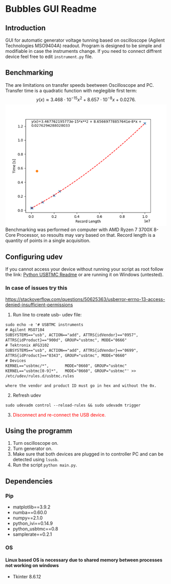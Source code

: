 # Bubbles GUI Readme
## Introduction
GUI for automatic generator voltage tunning based on oscilloscope (Agilent Technologies MSO9404A) readout.
Program is designed to be simple and modifiable in case the instruments change.
If you need to connect diffrent device feel free to edit `instrument.py` file.

## Benchmarking
The are limitations on transfer speeds beetween Oscilloscope and PC. Transfer time is a quadratic function with neglegible first term:
$$
y(x)\approx3.468\cdot10^{-15}x^2 + 8.657\cdot10^{-8}x + 0.0276.
$$
![Plot with points and fitted polynomial](Benchmark.png)
Benchmarking was performed on computer with AMD Ryzen 7 3700X 8-Core Processor, so resoults may vary based on that. Record length is a quantity of points in a single acquisition.


## Configuring udev
If you cannot access your device without running your script as root follow the link: [Python USBTMC Readme](http://alexforencich.com/wiki/en/python-usbtmc/readme)
or are running it on Windows (untested).

### In case of issues try this
https://stackoverflow.com/questions/50625363/usberror-errno-13-access-denied-insufficient-permissions

1. Run line to create usb- udev file:
```console
sudo echo -e '# USBTMC instruments
# Agilent MSO7104
SUBSYSTEMS=="usb", ACTION=="add", ATTRS{idVendor}=="0957", ATTRS{idProduct}=="900d", GROUP="usbtmc", MODE="0666"
# Tektronix AFG3102
SUBSYSTEMS=="usb", ACTION=="add", ATTRS{idVendor}=="0699", ATTRS{idProduct}=="0343", GROUP="usbtmc", MODE="0660"
# Devices
KERNEL=="usbtmc/*",       MODE="0660", GROUP="usbtmc"
KERNEL=="usbtmc[0-9]*",   MODE="0660", GROUP="usbtmc"' >> /etc/udev/rules.d/usbtmc.rules
```
    where the vendor and product ID must go in hex and without the 0x.

2. Refresh udev

```console
sudo udevadm control --reload-rules && sudo udevadm trigger
```

3. <span style="color: red;">Disconnect and re-connect the USB device.</span>


## Using the programm
1. Turn oscilloscope on.
2. Turn generator on.
3. Make sure that both devices are plugged in to controller PC and can be detected using `lsusb`.
4. Run the script `python main.py`.

## Dependencies
### Pip
* matplotlib==3.9.2
* numba==0.60.0
* numpy==2.1.0
* python_ivi==0.14.9
* python_usbtmc==0.8
* samplerate==0.2.1
### OS
#### Linux based OS is necessary due to shared memory between processes not working on windows
* Tkinter 8.6.12